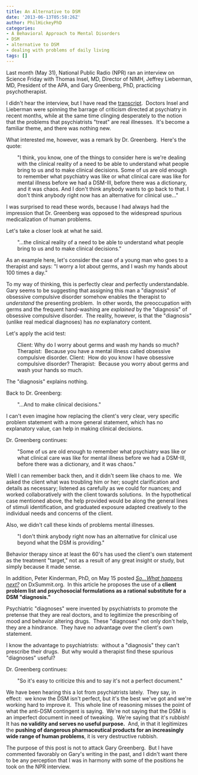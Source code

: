 ```yaml
---
title: An Alternative to DSM
date: '2013-06-13T05:58:26Z'
author: PhilHickeyPhD
categories:
- A Behavioral Approach to Mental Disorders
- DSM
- alternative to DSM
- dealing with problems of daily living
tags: []
---
```


Last month (May 31), National Public Radio (NPR) ran an interview on Science Friday with Thomas Insel, MD, Director of NIMH, Jeffrey Lieberman, MD, President of the APA, and Gary Greenberg, PhD, practicing psychotherapist.

I didn't hear the interview, but I have read the <a href="http://m.npr.org/news/Health/187534467">transcript</a>.  Doctors Insel and Lieberman were spinning the barrage of criticism directed at psychiatry in recent months, while at the same time clinging desperately to the notion that the problems that psychiatrists "treat" are real illnesses.  It's become a familiar theme, and there was nothing new.

What interested me, however, was a remark by Dr. Greenberg.  Here's the quote:
<p style="padding-left: 30px;">"I think, you know, one of the things to consider here is we're dealing with the clinical reality of a need to be able to understand what people bring to us and to make clinical decisions. Some of us are old enough to remember what psychiatry was like or what clinical care was like for mental illness before we had a DSM-III, before there was a dictionary, and it was chaos. And I don't think anybody wants to go back to that. I don't think anybody right now has an alternative for clinical use…"</p>
I was surprised to read these words, because I had always had the impression that Dr. Greenberg was opposed to the widespread spurious medicalization of human problems.

Let's take a closer look at what he said.
<p style="padding-left: 30px;">"…the clinical reality of a need to be able to understand what people bring to us and to make clinical decisions."</p>
As an example here, let's consider the case of a young man who goes to a therapist and says: "I worry a lot about germs, and I wash my hands about 100 times a day."

To my way of thinking, this is perfectly clear and perfectly understandable.  Gary seems to be suggesting that assigning this man a "diagnosis" of obsessive compulsive disorder somehow enables the therapist to <i>understand</i> the presenting problem.  In other words, the preoccupation with germs and the frequent hand-washing are <i>explained</i> by the "diagnosis" of obsessive compulsive disorder.  The reality, however, is that the "diagnosis" (unlike real medical diagnoses) has <i>no</i> explanatory content.

Let's apply the acid test:
<p style="padding-left: 30px;">Client: Why do I worry about germs and wash my hands so much?
Therapist:  Because you have a mental illness called obsessive compulsive disorder.
Client:  How do you know I have obsessive compulsive disorder?
Therapist:  Because you worry about germs and wash your hands so much.</p>
The "diagnosis" explains nothing.

Back to Dr. Greenberg:
<p style="padding-left: 30px;">"…And to make clinical decisions."</p>
I can't even imagine how replacing the client's very clear, very specific problem statement with a more general statement, which has no explanatory value, can help in making clinical decisions.

Dr. Greenberg continues:
<p style="padding-left: 30px;">"Some of us are old enough to remember what psychiatry was like or what clinical care was like for mental illness before we had a DSM-III, before there was a dictionary, and it was chaos."</p>
Well I can remember back then, and it didn't seem like chaos to me.  We asked the client what was troubling him or her; sought clarification and details as necessary; listened as carefully as we could for nuances; and worked collaboratively with the client towards solutions.  In the hypothetical case mentioned above, the help provided would be along the general lines of stimuli identification, and graduated exposure adapted creatively to the individual needs and concerns of the client.

Also, we didn't call these kinds of problems mental illnesses.
<p style="padding-left: 30px;">"I don't think anybody right now has an alternative for clinical use beyond what the DSM is providing."</p>
Behavior therapy since at least the 60's has used the client's own statement as the treatment "target," not as a result of any great insight or study, but simply because it made sense.

In addition, Peter Kinderman, PhD, on May 15 posted <a href="http://dxsummit.org/archives/197"><i>So…What happens next?</i></a> on DxSummit.org.  In this article he proposes the use of a <strong>client problem list and psychosocial formulations as a rational substitute for a DSM "diagnosis."</strong>

Psychiatric "diagnoses" were invented by psychiatrists to promote the pretense that they are real doctors, and to legitimize the prescribing of mood and behavior altering drugs.  These "diagnoses" not only don't help, they are a hindrance.  They have no advantage over the client's own statement.

I know the advantage to psychiatrists:  without a "diagnosis" they can't prescribe their drugs.  But why would a therapist find these spurious "diagnoses" useful?

Dr. Greenberg continues:
<p style="padding-left: 30px;">"So it's easy to criticize this and to say it's not a perfect document."</p>
We have been hearing this a lot from psychiatrists lately.  They say, in effect:  we know the DSM isn't perfect, but it's the best we've got and we're working hard to improve it.  This whole line of reasoning misses the point of what the anti-DSM contingent is saying.  We're not saying that the DSM is an imperfect document in need of tweaking.  We're saying that it's rubbish!  It has <strong>no validity and serves no useful purpose.</strong>  And, in that it legitimizes the <strong>pushing of dangerous pharmaceutical products for an increasingly wide range of human problems</strong>, it is very destructive rubbish.

The purpose of this post is not to attack Gary Greenberg.  But I have commented favorably on Gary's writing in the past, and I didn't want there to be any perception that I was in harmony with some of the positions he took on the NPR interview.

&nbsp;

&nbsp;